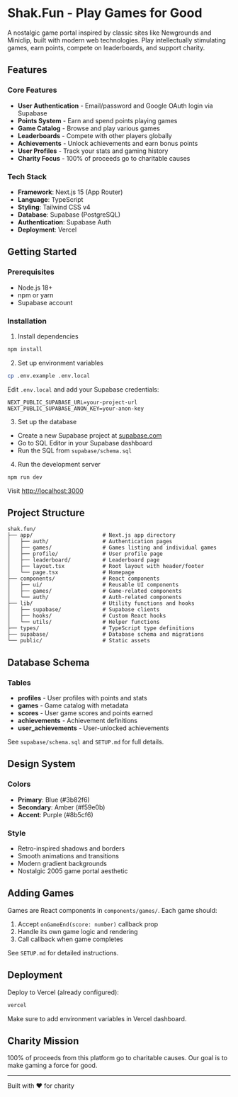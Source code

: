 # Shak.Fun - Play Games for Good

A nostalgic game portal inspired by classic sites like Newgrounds and Miniclip, built with modern web technologies. Play intellectually stimulating games, earn points, compete on leaderboards, and support charity.

## Features

### Core Features
- **User Authentication** - Email/password and Google OAuth login via Supabase
- **Points System** - Earn and spend points playing games
- **Game Catalog** - Browse and play various games
- **Leaderboards** - Compete with other players globally
- **Achievements** - Unlock achievements and earn bonus points
- **User Profiles** - Track your stats and gaming history
- **Charity Focus** - 100% of proceeds go to charitable causes

### Tech Stack
- **Framework**: Next.js 15 (App Router)
- **Language**: TypeScript
- **Styling**: Tailwind CSS v4
- **Database**: Supabase (PostgreSQL)
- **Authentication**: Supabase Auth
- **Deployment**: Vercel

## Getting Started

### Prerequisites
- Node.js 18+
- npm or yarn
- Supabase account

### Installation

1. Install dependencies
```bash
npm install
```

2. Set up environment variables
```bash
cp .env.example .env.local
```

Edit `.env.local` and add your Supabase credentials:
```env
NEXT_PUBLIC_SUPABASE_URL=your-project-url
NEXT_PUBLIC_SUPABASE_ANON_KEY=your-anon-key
```

3. Set up the database

- Create a new Supabase project at [supabase.com](https://supabase.com)
- Go to SQL Editor in your Supabase dashboard
- Run the SQL from `supabase/schema.sql`

4. Run the development server
```bash
npm run dev
```

Visit [http://localhost:3000](http://localhost:3000)

## Project Structure

```
shak.fun/
├── app/                      # Next.js app directory
│   ├── auth/                 # Authentication pages
│   ├── games/                # Games listing and individual games
│   ├── profile/              # User profile page
│   ├── leaderboard/          # Leaderboard page
│   ├── layout.tsx            # Root layout with header/footer
│   └── page.tsx              # Homepage
├── components/               # React components
│   ├── ui/                   # Reusable UI components
│   ├── games/                # Game-related components
│   └── auth/                 # Auth-related components
├── lib/                      # Utility functions and hooks
│   ├── supabase/             # Supabase clients
│   ├── hooks/                # Custom React hooks
│   └── utils/                # Helper functions
├── types/                    # TypeScript type definitions
├── supabase/                 # Database schema and migrations
└── public/                   # Static assets
```

## Database Schema

### Tables
- **profiles** - User profiles with points and stats
- **games** - Game catalog with metadata
- **scores** - User game scores and points earned
- **achievements** - Achievement definitions
- **user_achievements** - User-unlocked achievements

See `supabase/schema.sql` and `SETUP.md` for full details.

## Design System

### Colors
- **Primary**: Blue (#3b82f6)
- **Secondary**: Amber (#f59e0b)
- **Accent**: Purple (#8b5cf6)

### Style
- Retro-inspired shadows and borders
- Smooth animations and transitions
- Modern gradient backgrounds
- Nostalgic 2005 game portal aesthetic

## Adding Games

Games are React components in `components/games/`. Each game should:
1. Accept `onGameEnd(score: number)` callback prop
2. Handle its own game logic and rendering
3. Call callback when game completes

See `SETUP.md` for detailed instructions.

## Deployment

Deploy to Vercel (already configured):

```bash
vercel
```

Make sure to add environment variables in Vercel dashboard.

## Charity Mission

100% of proceeds from this platform go to charitable causes. Our goal is to make gaming a force for good.

---

Built with ❤️ for charity
